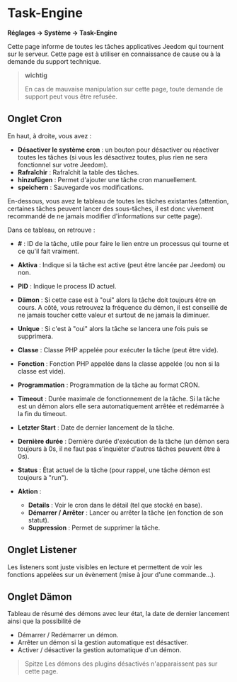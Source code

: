 # Task-Engine
**Réglages → Système → Task-Engine**

Cette page informe de toutes les tâches applicatives Jeedom qui tournent sur le serveur.
Cette page est à utiliser en connaissance de cause ou à la demande du support technique.

> **wichtig**
>
> En cas de mauvaise manipulation sur cette page, toute demande de support peut vous être refusée.

## Onglet Cron

En haut, à droite, vous avez :

- **Désactiver le système cron** : un bouton pour désactiver ou réactiver toutes les tâches (si vous les désactivez toutes, plus rien ne sera fonctionnel sur votre Jeedom).
- **Rafraîchir** : Rafraîchit la table des tâches.
- **hinzufügen** : Permet d'ajouter une tâche cron manuellement.
- **speichern** : Sauvegarde vos modifications.

En-dessous, vous avez le tableau de toutes les tâches existantes (attention, certaines tâches peuvent lancer des sous-tâches, il est donc vivement recommandé de ne jamais modifier d'informations sur cette page).

Dans ce tableau, on retrouve :

- **\#** : ID de la tâche, utile pour faire le lien entre un processus qui tourne et ce qu'il fait vraiment.
- **Aktiva** : Indique si la tâche est active (peut être lancée par Jeedom) ou non.
- **PID** : Indique le process ID actuel.
- **Dämon** : Si cette case est à "oui" alors la tâche doit toujours être en cours. A côté, vous retrouvez la fréquence du démon, il est conseillé de ne jamais toucher cette valeur et surtout de ne jamais la diminuer.
- **Unique** : Si c'est à "oui" alors la tâche se lancera une fois puis se supprimera.
- **Classe** : Classe PHP appelée pour exécuter la tâche (peut être vide).
- **Fonction** : Fonction PHP appelée dans la classe appelée (ou non si la classe est vide).
- **Programmation** : Programmation de la tâche au format CRON.
- **Timeout** : Durée maximale de fonctionnement de la tâche. Si la tâche est un démon alors elle sera automatiquement arrêtée et redémarrée à la fin du timeout.
- **Letzter Start** : Date de dernier lancement de la tâche.
- **Dernière durée** : Dernière durée d'exécution de la tâche (un démon sera toujours à 0s, il ne faut pas s'inquiéter d'autres tâches peuvent être à 0s).
- **Status** : État actuel de la tâche (pour rappel, une tâche démon est toujours à "run").

- **Aktion** :
    - **Details** : Voir le cron dans le détail (tel que stocké en base).
    - **Démarrer / Arrêter** : Lancer ou arrêter la tâche (en fonction de son statut).
    - **Suppression** : Permet de supprimer la tâche.


## Onglet Listener

Les listeners sont juste visibles en lecture et permettent de voir les fonctions appelées sur un évènement (mise à jour d'une commande...).

## Onglet Dämon

Tableau de résumé des démons avec leur état, la date de dernier lancement ainsi que la possibilité de
- Démarrer / Redémarrer un démon.
- Arrêter un démon si la gestion automatique est désactiver.
- Activer / désactiver la gestion automatique d'un démon.

> Spitze
> Les démons des plugins désactivés n'apparaissent pas sur cette page.